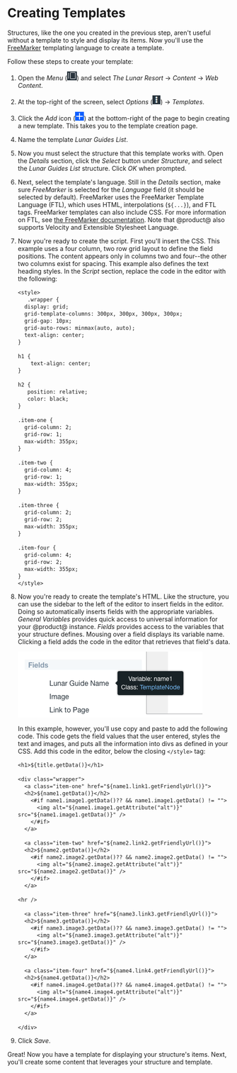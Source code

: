 # Creating Templates

Structures, like the one you created in the previous step, aren't useful without 
a template to style and display its items. Now you'll use the 
[FreeMarker](http://freemarker.apache.org/) 
templating language to create a template. 

Follow these steps to create your template: 

1.  Open the *Menu* 
    (![Product Menu](../../../../images/icon-menu.png)) and select *The Lunar 
    Resort* &rarr; *Content* &rarr; *Web Content*. 

2.  At the top-right of the screen, select *Options* 
    (![Options](../../../../images/icon-options.png)) &rarr; *Templates*. 

3.  Click the *Add* icon 
    (![Add](../../../../images/icon-add.png)) at the bottom-right of the page to 
    begin creating a new template. This takes you to the template creation 
    page. 

4.  Name the template *Lunar Guides List*. 

5.  Now you must select the structure that this template works with. Open the
    *Details* section, click the *Select* button under *Structure*, and select 
    the *Lunar Guides List* structure. Click *OK* when prompted. 

6.  Next, select the template's language. Still in the *Details* section, make 
    sure *FreeMarker* is selected for the *Language* field (it should be 
    selected by default). FreeMarker uses the FreeMarker Template Language 
    (FTL), which uses HTML, interpolations (`${...}`), and FTL tags. FreeMarker 
    templates can also include CSS. For more information on FTL, see 
    [the FreeMarker documentation](http://freemarker.apache.org/docs/dgui_quickstart_template.html). 
    Note that @product@ also supports Velocity and Extensible Stylesheet 
    Language. 

7.  Now you're ready to create the script. First you'll insert the CSS. This 
    example uses a four column, two row grid layout to define the field 
    positions. The content appears only in columns two and four--the other two 
    columns exist for spacing. This example also defines the text heading 
    styles. In the *Script* section, replace the code in the editor with the 
    following: 

        <style>
           .wrapper {
          display: grid;
          grid-template-columns: 300px, 300px, 300px, 300px;
          grid-gap: 10px;
          grid-auto-rows: minmax(auto, auto);
          text-align: center;
        }

        h1 {
            text-align: center;
        }

        h2 { 
           position: relative;
           color: black;
        }

        .item-one {
          grid-column: 2;
          grid-row: 1;
          max-width: 355px;
        }

        .item-two { 
          grid-column: 4;
          grid-row: 1;
          max-width: 355px;
        }

        .item-three {
          grid-column: 2;
          grid-row: 2;
          max-width: 355px;
        }

        .item-four {
          grid-column: 4;
          grid-row: 2;
          max-width: 355px;
        }
        </style>    

8.  Now you're ready to create the template's HTML. Like the structure, you can 
    use the sidebar to the left of the editor to insert fields in the editor. 
    Doing so automatically inserts fields with the appropriate variables. 
    *General Variables* provides quick access to universal information for your 
    @product@ instance. *Fields* provides access to the variables that your 
    structure defines. Mousing over a field displays its variable name. Clicking 
    a field adds the code in the editor that retrieves that field's data. 

    ![Figure x: A field's tooltip shows that field's variable name.](../../../../images/001-field-mouse-over.png)

    In this example, however, you'll use copy and paste to add the following 
    code. This code gets the field values that the user entered, styles the text 
    and images, and puts all the information into divs as defined in your CSS. 
    Add this code in the editor, below the closing `</style>` tag: 

        <h1>${title.getData()}</h1>

        <div class="wrapper">
          <a class="item-one" href="${name1.link1.getFriendlyUrl()}">
          <h2>${name1.getData()}</h2>
            <#if name1.image1.getData()?? && name1.image1.getData() != "">
              <img alt="${name1.image1.getAttribute("alt")}" src="${name1.image1.getData()}" />
            </#if>
          </a>

          <a class="item-two" href="${name2.link2.getFriendlyUrl()}">
          <h2>${name2.getData()}</h2>
            <#if name2.image2.getData()?? && name2.image2.getData() != "">
              <img alt="${name2.image2.getAttribute("alt")}" src="${name2.image2.getData()}" />
            </#if>
          </a>

        <hr />

          <a class="item-three" href="${name3.link3.getFriendlyUrl()}">
          <h2>${name3.getData()}</h2>
            <#if name3.image3.getData()?? && name3.image3.getData() != "">
              <img alt="${name3.image3.getAttribute("alt")}" src="${name3.image3.getData()}" />
            </#if>
          </a>

          <a class="item-four" href="${name4.link4.getFriendlyUrl()}">
          <h2>${name4.getData()}</h2>
            <#if name4.image4.getData()?? && name4.image4.getData() != "">
              <img alt="${name4.image4.getAttribute("alt")}" src="${name4.image4.getData()}" />
            </#if>
          </a>

        </div>

9.  Click *Save*. 

Great! Now you have a template for displaying your structure's items. Next, 
you'll create some content that leverages your structure and template. 
